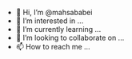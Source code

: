 - 👋 Hi, I’m @mahsababei
- 👀 I’m interested in ...
- 🌱 I’m currently learning ...
- 💞️ I’m looking to collaborate on ...
- 📫 How to reach me ...

<!---
mahsababei/mahsababei is a ✨ special ✨ repository because its `README.md` (this file) appears on your GitHub profile.
You can click the Preview link to take a look at your changes.
--->
